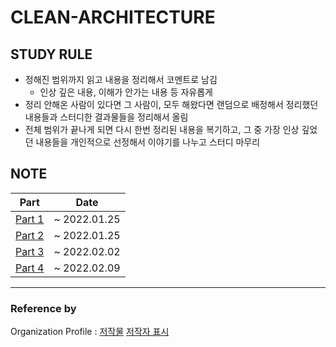 # CLEAN-ARCHITECTURE


## STUDY RULE
* 정해진 범위까지 읽고 내용을 정리해서 코멘트로 남김
  * 인상 깊은 내용, 이해가 안가는 내용 등 자유롭게
* 정리 안해온 사람이 있다면 그 사람이, 모두 해왔다면 랜덤으로 배정해서 정리했던 내용들과 스터디한 결과물들을 정리해서 올림
* 전체 범위가 끝나게 되면 다시 한번 정리된 내용을 복기하고, 그 중 가장 인상 깊었던 내용들을 개인적으로 선정해서 이야기를 나누고 스터디 마무리


## NOTE

|Part|Date|
|:-----:|:---:|
|[Part 1](https://github.com/Study-LKHO/CLEAN-ARCHITECTURE/blob/main/1%ED%9A%8C%EC%B0%A8_2021.01.18/Part1.md)|~ 2022.01.25|
|[Part 2](https://github.com/Study-LKHO/CLEAN-ARCHITECTURE/blob/main/1%ED%9A%8C%EC%B0%A8_2021.01.18/Part2.md)|~ 2022.01.25|
|[Part 3](https://github.com/Study-LKHO/CLEAN-ARCHITECTURE/blob/main/2%ED%9A%8C%EC%B0%A8_2022.02.02/Part3.md)|~ 2022.02.02|
|[Part 4](https://github.com/Study-LKHO/CLEAN-ARCHITECTURE/blob/main/3%ED%9A%8C%EC%B0%A8_2022.02.09/Part4.md)|~ 2022.02.09|


---  

### Reference by
Organization Profile : [저작물](https://iconscout.com/icon/bookmark-245) [저작자 표시](https://creativecommons.org/licenses/by/3.0/deed.ko)
